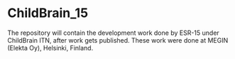 # ChildBrain_15
The repository will contain the development work done by ESR-15 under ChildBrain ITN, after work gets published.
These work were done at MEGIN (Elekta Oy), Helsinki, Finland.
